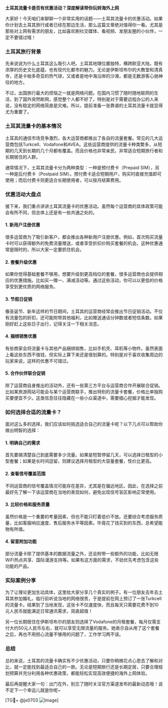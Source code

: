 **土耳其流量卡是否有优惠活动？深度解读带你玩转海外上网**

大家好！今天咱们来聊聊一个非常实用的话题——土耳其流量卡的优惠活动。如果你计划去土耳其旅行或者已经在那边生活，那么这篇文章绝对值得你一看。尤其是那些对上网有需求的朋友，比如喜欢刷社交媒体、看视频、发朋友圈的小伙伴，一定不要错过哦！

### 土耳其旅行背景

先来说说为什么土耳其这么吸引人吧。土耳其地理位置独特，横跨欧亚大陆，既有浓厚的历史文化底蕴，也有现代化都市的魅力。无论是伊斯坦布尔的大教堂和清真寺，还是卡帕多奇亚的热气球，又或者是地中海沿岸的沙滩，都是无数游客心驰神往的地方。

不过，出国旅行最大的烦恼之一就是网络问题。在国内习惯了随时随地联网的生活，到了国外突然断网，感觉整个人都不好了。特别是对于需要远程办公的人来说，没有稳定的网络简直是灾难。所以，提前准备一张靠谱的土耳其流量卡就显得尤为重要了。

### 土耳其流量卡的基本情况

土耳其的通信市场竞争激烈，各大运营商都推出了各自的流量套餐。常见的几大运营商包括Turkcell、Vodafone和AVEA。这些运营商提供的流量卡种类繁多，从短期的几天到长期的几个月都有覆盖。而且价格也非常亲民，非常适合短期旅行者和长期居住的人群。

通常情况下，土耳其流量卡分为两种类型：一种是预付费卡（Prepaid SIM），另一种是后付费卡（Postpaid SIM）。预付费卡适合短期用户，购买时直接充值即可使用；而后付费卡则更适合长期使用者，可以按月结算费用。

### 优惠活动大盘点

接下来，我们重点讲讲土耳其流量卡的优惠活动。虽然每个运营商的具体政策可能会有所不同，但总体上还是有一些共通之处的。

#### 1. **新用户注册优惠**
很多运营商为了吸引新客户，都会推出各种新用户注册优惠。例如，首次购买流量卡时可以获得额外的免费流量赠送，或者享受折扣价购买套餐的机会。这种优惠通常是限时的，所以大家一定要抓住机会。

#### 2. **套餐升级优惠**
如果你觉得基础套餐不够用，想要升级到更高档位的套餐，很多运营商也会提供相应的优惠措施。比如买一赠一、满减活动等。通过这些活动，你可以以更低的价格享受到更优质的网络服务。

#### 3. **节假日促销**
像圣诞节、新年这样的节日期间，土耳其的运营商经常会推出节日促销活动。不仅有流量包的折扣，还可能附带其他福利，比如赠送通话分钟数或者短信条数。如果刚好赶上这些日子出行，记得关注一下相关消息。

#### 4. **捆绑销售优惠**
有些商家会将流量卡与其他产品捆绑销售，比如手机壳、耳机等小物件。虽然表面上看这些东西不值钱，但实际上算下来还是很划算的。特别是对于喜欢收集周边的玩家来说，这样的优惠不可错过。

#### 5. **合作伙伴联合促销**
除了运营商自身推出的活动外，还有一些第三方平台与运营商合作开展联合促销。比如某旅游网站可能会与某个运营商联手，推出特别的流量卡套餐，价格比单独购买要便宜不少。这类信息往往隐藏在一些小众渠道中，需要细心挖掘才能发现。

### 如何选择合适的流量卡？

面对这么多的选择，我们应该如何挑选适合自己的流量卡呢？以下几点可以帮助你做出明智的选择：

#### 1. **明确自己的需求**
首先要搞清楚自己到底需要多少流量。如果是短暂停留几天，可以选择日租型的小型套餐；如果是长时间逗留，则建议选择月租型的大容量套餐，性价比更高。

#### 2. **查看信号覆盖范围**
不同运营商的信号覆盖情况可能存在差异，尤其是在偏远地区。因此，在选择之前最好先了解一下该运营商在当地的表现如何，避免出现信号盲区影响正常使用。

#### 3. **比较价格和服务质量**
虽然价格是一个重要的考量因素，但也不能只盯着低价不放。还要综合考虑服务质量，比如客服响应速度、售后服务水平等因素。毕竟花了钱买到的东西，总希望能物有所值。

#### 4. **留意附加功能**
部分流量卡除了提供基本的数据流量之外，还会附带一些额外的功能，比如无限WiFi热点共享、国际漫游支持等。如果有这方面的需求，不妨优先考虑包含这些功能的产品。

### 实际案例分享

为了让理论更加生动具体，这里给大家分享几个真实的例子。有一位朋友去年去土耳其参加婚礼，临行前听说当地的网络很贵，于是提前在网上预订了一张Turkcell的流量卡。结果到了当地发现，这张卡不仅速度快，而且每天只需要花费不到10元人民币就能满足日常通讯需求，简直超值！

另一位长期居住在伊斯坦布尔的朋友则选择了Vodafone的月租套餐，每月仅需支付大约50元人民币左右，就可以享受无限流量的服务。她表示自从用了这个套餐之后，再也不用担心流量不够用的问题了，工作学习两不误。

### 总结

总的来说，土耳其的流量卡确实有不少优惠活动，只要你稍微花点心思去了解和对比，就一定能找到最适合自己的一款。无论是短期旅行还是长期定居，只要合理规划预算并充分利用各种优惠政策，都能轻松实现高效便捷的海外上网体验。

最后再提醒大家一句：出门在外，别忘了随时关注官方渠道发布的最新动态哦！说不定下一个幸运儿就是你呢~

[TG💪+ @jx0703 ![Image](https://github.com/user-attachments/assets/dbca1d08-cadb-493c-b0ec-ad6f7a83f270)]